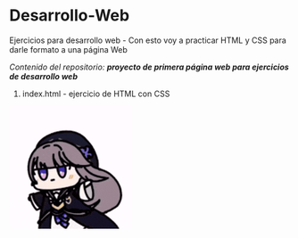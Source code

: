 # Desarrollo-Web

Ejercicios para desarrollo web - Con esto voy a practicar HTML y CSS para darle formato a una página Web

*Contenido del repositorio:* ***proyecto de primera página web para ejercicios de desarrollo web***

1. index.html - ejercicio de HTML con CSS

![kururin](/img/kururin.gif "Hover text")
